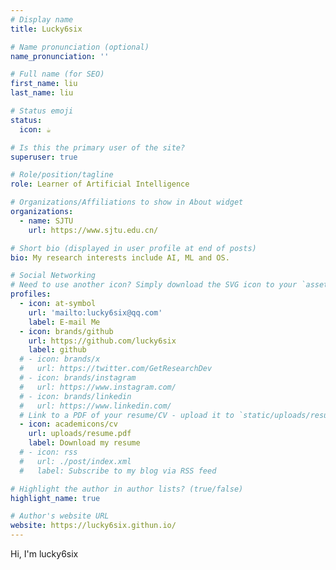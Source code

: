 ```yaml
---
# Display name
title: Lucky6six

# Name pronunciation (optional)
name_pronunciation: ''

# Full name (for SEO)
first_name: liu
last_name: liu

# Status emoji
status:
  icon: ☕️

# Is this the primary user of the site?
superuser: true

# Role/position/tagline
role: Learner of Artificial Intelligence

# Organizations/Affiliations to show in About widget
organizations:
  - name: SJTU
    url: https://www.sjtu.edu.cn/

# Short bio (displayed in user profile at end of posts)
bio: My research interests include AI, ML and OS.

# Social Networking
# Need to use another icon? Simply download the SVG icon to your `assets/media/icons/` folder.
profiles:
  - icon: at-symbol
    url: 'mailto:lucky6six@qq.com'
    label: E-mail Me
  - icon: brands/github
    url: https://github.com/lucky6six
    label: github
  # - icon: brands/x
  #   url: https://twitter.com/GetResearchDev
  # - icon: brands/instagram
  #   url: https://www.instagram.com/
  # - icon: brands/linkedin
  #   url: https://www.linkedin.com/
  # Link to a PDF of your resume/CV - upload it to `static/uploads/resume.pdf`
  - icon: academicons/cv
    url: uploads/resume.pdf
    label: Download my resume
  # - icon: rss
  #   url: ./post/index.xml
  #   label: Subscribe to my blog via RSS feed

# Highlight the author in author lists? (true/false)
highlight_name: true

# Author's website URL
website: https://lucky6six.githun.io/
---
```


Hi, I'm lucky6six